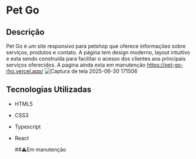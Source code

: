 # Pet Go

## Descrição

Pet Go é um site responsivo para petshop que oferece informações sobre serviços, produtos e contato. A página tem design moderno, layout intuitivo e esta sendo construída para facilitar o acesso dos clientes aos principais serviços oferecidos.
A pagina ainda esta em manutenção
https://pet-go-rho.vercel.app/
![Captura de tela 2025-06-30 171506](https://github.com/user-attachments/assets/999f9b70-2fa7-4530-b4bc-49fcf9306c5f)

## Tecnologias Utilizadas

- HTML5
- CSS3 
- Typescript
- React

  ##⚠️Em manutenção



